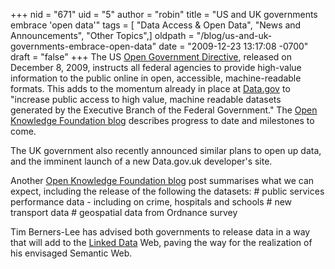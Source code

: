 +++
nid = "671"
uid = "5"
author = "robin"
title = "US and UK governments embrace 'open data'"
tags = [ "Data Access & Open Data", "News and Announcements", "Other Topics",]
oldpath = "/blog/us-and-uk-governments-embrace-open-data"
date = "2009-12-23 13:17:08 -0700"
draft = "false"
+++
The US [Open Government Directive](http://www.whitehouse.gov/open),
released on December 8, 2009, instructs all federal agencies to provide
high-value information to the public online in open, accessible,
machine-readable formats. This adds to the momentum already in place at
[Data.gov](http://www.data.gov/) to "increase public access to high
value, machine readable datasets generated by the Executive Branch of
the Federal Government." The [Open Knowledge Foundation
blog](http://blog.okfn.org/2009/12/08/us-government-announces-more-open-government-data/)
describes progress to date and milestones to come.

The UK government also recently announced similar plans to open up data,
and the imminent launch of a new Data.gov.uk developer's site.

Another [Open Knowledge Foundation
blog](http://blog.okfn.org/2009/12/07/uk-government-announces-lots-of-new-open-data/)
post summarises what we can expect, including the release of the
following the datasets: # public services performance data - including
on crime, hospitals and schools # new transport data # geospatial data
from Ordnance survey

Tim Berners-Lee has advised both governments to release data in a way
that will add to the [Linked Data](http://linkeddata.org/) Web, paving
the way for the realization of his envisaged Semantic Web.
